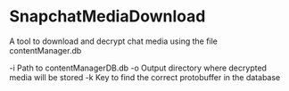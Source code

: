 # SnapchatMediaDownload
A tool to download and decrypt chat media using the file contentManager.db

-i Path to contentManagerDB.db
-o Output directory where decrypted media will be stored
-k Key to find the correct protobuffer in the database
